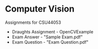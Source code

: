 # Computer Vision
Assignments for CSU44053
- Draughts Assignment - OpenCVExample
- Exam Answer - "Sample Exam.pdf"
- Exam Question - "Exam Question.pdf"
